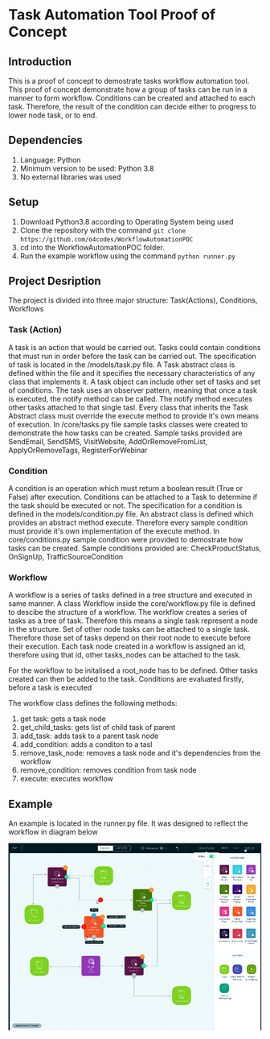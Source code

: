 # Task Automation Tool Proof of Concept

## Introduction

This is a proof of concept to demostrate tasks workflow automation tool.
This proof of concept demonstrate how a group of tasks can be run in a manner to form workflow.
Conditions can be created and attached to each task. Therefore, the result of the condition can 
decide either to progress to lower node task, or to end.

## Dependencies

1. Language: Python
2. Minimum version to be used: Python 3.8
3. No external libraries was used

## Setup

1. Download Python3.8 according to Operating System being used
2. Clone the repository with the command `git clone https://github.com/o4codes/WorkflowAutomationPOC`
3. cd into the WorkflowAutomationPOC folder.
4. Run the example workflow using the command `python runner.py`

## Project Desription

The project is divided into three major structure: Task(Actions), Conditions, Workflows

### Task (Action)

A task is an action that would be carried out. Tasks could contain conditions that must run in order before the task can be carried out.
The specification of task is located in the /models/task.py file. A Task abstract class is defined within the file and it specifies the necessary
characteristics of any class that implements it.
A task object can include other set of tasks and set of conditions. The task uses an observer pattern, meaning that once a task is executed,
the notify method can be called. The notify method executes other tasks attached to that single tasl.
Every class that inherits the Task Abstract class must override the execute method to provide it's own means of execution.
In /core/tasks.py file sample tasks classes were created to demonstrate the how tasks can be created.
Sample tasks provided are SendEmail, SendSMS, VisitWebsite, AddOrRemoveFromList, ApplyOrRemoveTags, RegisterForWebinar

### Condition

A condition is an operation which must return a boolean result (True or False) after execution.
Conditions can be attached to a Task to determine if the task should be executed or not.
The specification for a condition is defined in the models/condition.py file. An abstract class is defined 
which provides an abstract method execute. Therefore every sample condition must provide it's own implementation of the execute method.
In core/conditions.py sample condition were provided to demostrate how tasks can be created.
Sample conditions provided are: CheckProductStatus, OnSignUp, TrafficSourceCondition

### Workflow

A workflow is a series of tasks defined in a tree structure and executed in same manner.
A class Workflow inside the core/workflow.py file is defined to descibe the structure of a workflow.
The workflow creates a series of tasks as a tree of task. Therefore this means a single task represent a node in the structure.
Set of other node tasks can be attached to a single task. Therefore those set of tasks depend on their root node to execute before
their execution.
Each task node created in a workflow is assigned an id, therefore using that id, other tasks_nodes can be attached to the task.

For the workflow to be initalised a root_node has to be defined. Other tasks created can then be added to the task. Conditions are evaluated firstly, before a task is executed

The workflow class defines the following methods:

1. get task: gets a task node
2. get_child_tasks: gets list of child task of parent
3. add_task: adds task to a parent task node
4. add_condition: adds a conditon to a tasl
5. remove_task_node: removes a task node and it's dependencies from the workflow
6. remove_condition: removes condition from task node
7. execute: executes workflow

## Example

An example is located in the runner.py file. It was designed to reflect the workflow in diagram below

!['example diagram'](/diagrams/diagram.png)